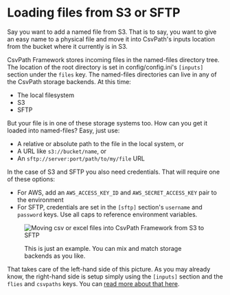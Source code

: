 # Loading files from S3 or SFTP

Say you want to add a named file from S3. That is to say, you want to give an easy name to a physical file and move it into CsvPath's inputs location from the bucket where it currently is in S3.

CsvPath Framework stores incoming files in the named-files directory tree. The location of the root directory is set in config/config.ini's `[inputs]` section under the `files` key. The named-files directories can live in any of the CsvPath storage backends. At this time:

* The local filesystem
* S3
* SFTP

But your file is in one of these storage systems too. How can you get it loaded into named-files? Easy, just use:

* A relative or absolute path to the file in the local system, or
* A URL like `s3://bucket/name`, or
* An `sftp://server:port/path/to/my/file` URL

In the case of S3 and SFTP you also need credentials. That will require one of these options:&#x20;

* For AWS, add an `AWS_ACCESS_KEY_ID` and `AWS_SECRET_ACCESS_KEY` pair to the environment
* For SFTP, credentials are set in the `[sftp]` section's `username` and `password` keys. Use all caps to reference environment variables.

<figure><img src="../../.gitbook/assets/Screenshot 2025-02-25 at 4.50.47 PM.png" alt="Moving csv or excel files into CsvPath Framework from S3 to SFTP"><figcaption><p>This is just an example. You can mix and match storage backends as you like. </p></figcaption></figure>

That takes care of the left-hand side of this picture. As you may already know, the right-hand side is setup simply using the `[inputs]` section and the `flies` and `csvpaths` keys. You can [read more about that here](store-source-data-and-or-named-paths-and-or-the-archive-in-aws-s3.md).
